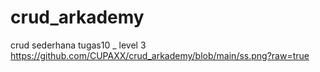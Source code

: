 # crud_arkademy
crud sederhana tugas10 _ level 3
https://github.com/CUPAXX/crud_arkademy/blob/main/ss.png?raw=true
